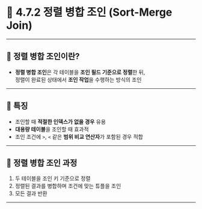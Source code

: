 # 📘 4.7.2 정렬 병합 조인 (Sort-Merge Join)

---

## 🔹 정렬 병합 조인이란?
- **정렬 병합 조인**은 각 테이블을 **조인 필드 기준으로 정렬**한 뒤,  
  정렬이 완료된 상태에서 **조인 작업**을 수행하는 방식의 조인

---

## 📌 특징
- 조인할 때 **적절한 인덱스가 없을 경우** 유용
- **대용량 테이블**을 조인할 때 효과적
- 조인 조건에 `>`, `<` 같은 **범위 비교 연산자**가 포함된 경우 적합

---

## 📍 정렬 병합 조인 과정
1. 두 테이블을 조인 키 기준으로 정렬
2. 정렬된 결과를 병합하며 조건에 맞는 튜플을 조인
3. 모든 결과 반환

---

